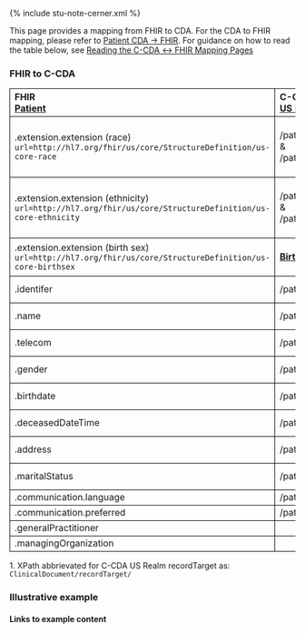 <style>
td, th {
   border: 1px solid black!important;
}
</style>

{% include stu-note-cerner.xml %}

This page provides a mapping from FHIR to CDA. For the CDA to FHIR mapping, please refer to [Patient CDA → FHIR](./CF-patient.html). For guidance on how to read the table below, see [Reading the C-CDA ↔ FHIR Mapping Pages](./mappingGuidance.html)

### FHIR to C-CDA

|FHIR<br/>[Patient](http://hl7.org/fhir/us/core/StructureDefinition-us-core-patient.html#profile)|C-CDA¹<br/>[US Realm Header recordTarget](http://hl7.org/cda/stds/ccda/draft1/StructureDefinition-2.16.840.1.113883.10.20.22.1.1.html)|Transform Steps|
|:----|:----|:----|
|.extension.extension (race)<br/>```url=http://hl7.org/fhir/us/core/StructureDefinition/us-core-race```|/patientRole/patient/raceCode<br/>&<br/>/patientRole/patient/sdtc:raceCode|ombCategory extension goes in raceCode; other values go in sdtc:raceCode|
|.extension.extension (ethnicity)<br/>```url=http://hl7.org/fhir/us/core/StructureDefinition/us-core-ethnicity```|/patientRole/patient/ethnicGroupCode<br/>&<br/>/patientRole/patient/sdtc:ethnicGroupCode|ombCategory extension goes in ethnicGroupCode; other values go in sdtc:ethnicGroupCode|
|.extension.extension (birth sex)<br/>```url=http://hl7.org/fhir/us/core/StructureDefinition/us-core-birthsex```|**[Birth Sex](https://www.hl7.org/ccdasearch/templates/2.16.840.1.113883.10.20.22.4.200.html)**|This is not in the header recordTarget in CDA|
|.identifer|/patientRole/id|[CDA id ↔ FHIR identifier](mappingGuidance.html#cda-id--fhir-identifier)|
|.name|/patientRole/patient/name|[CDA name ↔ FHIR name ](mappingGuidance.html#fhir-name--cda-name)|
|.telecom|/patientRole/telecom|[CDA telecom ↔ FHIR telecom](mappingGuidance.html#fhir-telecom--cda-telecom)|
|.gender|/patientRole/patient/administrativeGenderCode|[FHIR gender → CDA administrativeGender](ConceptMap-FC-AdministrativeGender.html)|
|.birthdate|/patientRole/patient/birthTime|[CDA ↔ FHIR Time/Dates](mappingGuidance.html#cda--fhir-timedates)|
|.deceasedDateTime|/patientRole/patient/sdtc:deceasedTime|[CDA ↔ FHIR Time/Dates](mappingGuidance.html#cda--fhir-timedates)|
|.address|/patientRole/addr|[CDA addr ↔ FHIR address ](mappingGuidance.html#fhir-address---cda-addr)|
|.maritalStatus|/patientRole/patient/maritalStatus|[CDA coding ↔ FHIR CodeableConcept](mappingGuidance.html#cda-coding--fhir-codeableconcept)|
|.communication.language|/patientRole/patient/languageCommunication/languageCode||
|.communication.preferred|/patientRole/patient/languageCommunication/preferenceInd||
|.generalPractitioner||<mark>**Needs clarification**</mark>|
|.managingOrganization||<mark>**Needs clarification**</mark>|

1\. XPath abbrievated for C-CDA US Realm recordTarget as: <br/> ```ClinicalDocument/recordTarget/```

### Illustrative example

#### Links to example content